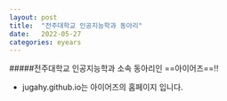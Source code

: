 ```yaml
---
layout:	post
title:	"전주대학교 인공지능학과 동아리"
date:	2022-05-27 
categories:	eyears
---
```

#####전주대학교 인공지능학과 소속 동아리인 ==아이어즈==!!
* jugahy.github.io는 아이어즈의 홈페이지 입니다.